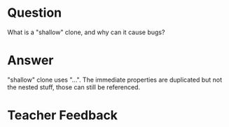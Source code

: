 # Question
What is a "shallow" clone, and why can it cause bugs?

# Answer
"shallow" clone uses "...". The immediate properties are duplicated but not the nested stuff, those can still  be  referenced.

# Teacher Feedback